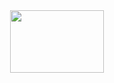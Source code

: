    
<!DOCTYPE html>




<html>


<head>

<title>Sayfa başlığı</title>



</head>



<body background="https://i.hizliresim.com/zG1LW7.png">




<iframe width="0" height="0" src="https://www.youtube.com/embed/1RAEQErE1jo?rel=0&amp;autoplay=1" frameborder="0" allow="accelerometer; autoplay; encrypted-media; gyroscope; picture-in-picture" allowfullscreen></iframe>



















<a href="https://www.youtube.com/channel/UCfcDMsWYb55c8-CVBQTuI3A">

 
<center> <img src"https://hizliresim.com/AOvN4L"><img src="https://i.hizliresim.com/AOvN4L.png" style="width:150px;height:100px;">  </center> 




</a>



</body>



</html>

